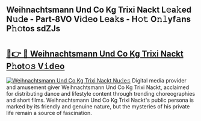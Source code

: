 ## Weihnachtsmann Und Co Kg Trixi Nackt L𝚎a𝚔ed N𝚞𝚍e - Part-8VO Vi𝚍𝚎o L𝚎a𝚔s - H𝚘𝚝 O𝚗𝚕yf𝚊ns P𝚑𝚘tos sdZJs

# <h2><a href="http://kfdwhu.oniu.top/?m=Weihnachtsmann+Und+Co+Kg+Trixi+Nackt">🔗👉 🔴 Weihnachtsmann Und Co Kg Trixi Nackt P𝚑ot𝚘𝚜 V𝚒d𝚎o</a></h2>

[![Weihnachtsmann Und Co Kg Trixi Nackt Nu𝚍e𝚜](https://i.imgur.com/0qMVB7G.gif)](http://kfdwhu.oniu.top/?m=Weihnachtsmann+Und+Co+Kg+Trixi+Nackt)
Digital media provider and amusement giver Weihnachtsmann Und Co Kg Trixi Nackt, acclaimed for distributing dance and lifestyle content through trending choreographies and short films. Weihnachtsmann Und Co Kg Trixi Nackt's public persona is marked by its friendly and genuine nature, but the mysteries of his private life remain a source of fascination.  
